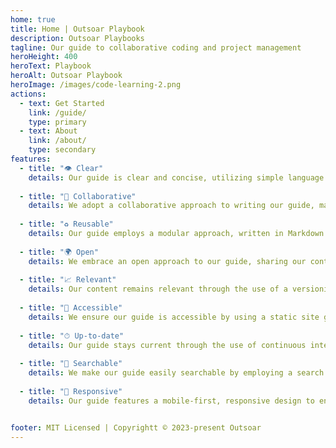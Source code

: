 ```yaml
---
home: true
title: Home | Outsoar Playbook
description: Outsoar Playbooks
tagline: Our guide to collaborative coding and project management
heroHeight: 400
heroText: Playbook
heroAlt: Outsoar Playbook
heroImage: /images/code-learning-2.png
actions: 
  - text: Get Started
    link: /guide/
    type: primary
  - text: About
    link: /about/
    type: secondary
features:
  - title: "👁 Clear"
    details: Our guide is clear and concise, utilizing simple language and avoiding jargon.
  
  - title: "🤝 Collaborative"
    details: We adopt a collaborative approach to writing our guide, managing our content through GitHub.
  
  - title: "♻️ Reusable"
    details: Our guide employs a modular approach, written in Markdown for ease of content creation and updates.
  
  - title: "🌍 Open"
    details: We embrace an open approach to our guide, sharing our content under an open source license.
  
  - title: "📈 Relevant"
    details: Our content remains relevant through the use of a versioning system, ensuring it evolves with user needs.
  
  - title: "👥 Accessible"
    details: We ensure our guide is accessible by using a static site generator, making it available to everyone.
  
  - title: "⏱ Up-to-date"
    details: Our guide stays current through the use of continuous integration systems for automatic content updates.
  
  - title: "🔎 Searchable"
    details: We make our guide easily searchable by employing a search engine to index our content.
  
  - title: "📱 Responsive"
    details: Our guide features a mobile-first, responsive design to ensure accessibility on all devices.


footer: MIT Licensed | Copyrightt © 2023-present Outsoar
---
```





